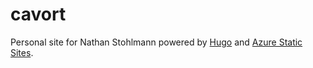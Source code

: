 # cavort

Personal site for Nathan Stohlmann powered by [Hugo](https://gohugo.io) and [Azure Static Sites](https://docs.microsoft.com/en-us/azure/static-web-apps/).
